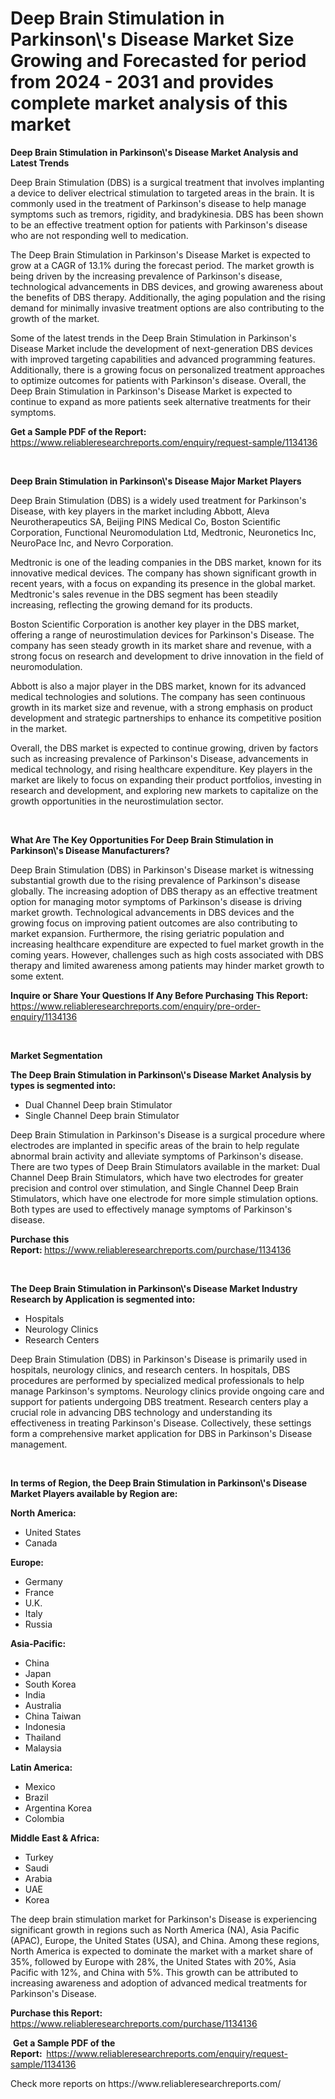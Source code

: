 <p><h1>Deep Brain Stimulation in Parkinson\'s Disease Market Size Growing and Forecasted for period from 2024 - 2031 and provides complete market analysis of this market</h1></p><p><strong>Deep Brain Stimulation in Parkinson\'s Disease Market Analysis and Latest Trends</strong></p>
<p><p>Deep Brain Stimulation (DBS) is a surgical treatment that involves implanting a device to deliver electrical stimulation to targeted areas in the brain. It is commonly used in the treatment of Parkinson's disease to help manage symptoms such as tremors, rigidity, and bradykinesia. DBS has been shown to be an effective treatment option for patients with Parkinson's disease who are not responding well to medication.</p><p>The Deep Brain Stimulation in Parkinson's Disease Market is expected to grow at a CAGR of 13.1% during the forecast period. The market growth is being driven by the increasing prevalence of Parkinson's disease, technological advancements in DBS devices, and growing awareness about the benefits of DBS therapy. Additionally, the aging population and the rising demand for minimally invasive treatment options are also contributing to the growth of the market.</p><p>Some of the latest trends in the Deep Brain Stimulation in Parkinson's Disease Market include the development of next-generation DBS devices with improved targeting capabilities and advanced programming features. Additionally, there is a growing focus on personalized treatment approaches to optimize outcomes for patients with Parkinson's disease. Overall, the Deep Brain Stimulation in Parkinson's Disease Market is expected to continue to expand as more patients seek alternative treatments for their symptoms.</p></p>
<p><strong>Get a Sample PDF of the Report:&nbsp;</strong> <a href="https://www.reliableresearchreports.com/enquiry/request-sample/1134136">https://www.reliableresearchreports.com/enquiry/request-sample/1134136</a></p>
<p>&nbsp;</p>
<p><strong>Deep Brain Stimulation in Parkinson\'s Disease Major Market Players</strong></p>
<p><p>Deep Brain Stimulation (DBS) is a widely used treatment for Parkinson's Disease, with key players in the market including Abbott, Aleva Neurotherapeutics SA, Beijing PINS Medical Co, Boston Scientific Corporation, Functional Neuromodulation Ltd, Medtronic, Neuronetics Inc, NeuroPace Inc, and Nevro Corporation.</p><p>Medtronic is one of the leading companies in the DBS market, known for its innovative medical devices. The company has shown significant growth in recent years, with a focus on expanding its presence in the global market. Medtronic's sales revenue in the DBS segment has been steadily increasing, reflecting the growing demand for its products.</p><p>Boston Scientific Corporation is another key player in the DBS market, offering a range of neurostimulation devices for Parkinson's Disease. The company has seen steady growth in its market share and revenue, with a strong focus on research and development to drive innovation in the field of neuromodulation.</p><p>Abbott is also a major player in the DBS market, known for its advanced medical technologies and solutions. The company has seen continuous growth in its market size and revenue, with a strong emphasis on product development and strategic partnerships to enhance its competitive position in the market.</p><p>Overall, the DBS market is expected to continue growing, driven by factors such as increasing prevalence of Parkinson's Disease, advancements in medical technology, and rising healthcare expenditure. Key players in the market are likely to focus on expanding their product portfolios, investing in research and development, and exploring new markets to capitalize on the growth opportunities in the neurostimulation sector.</p></p>
<p>&nbsp;</p>
<p><strong>What Are The Key Opportunities For Deep Brain Stimulation in Parkinson\'s Disease Manufacturers?</strong></p>
<p><p>Deep Brain Stimulation (DBS) in Parkinson's Disease market is witnessing substantial growth due to the rising prevalence of Parkinson's disease globally. The increasing adoption of DBS therapy as an effective treatment option for managing motor symptoms of Parkinson's disease is driving market growth. Technological advancements in DBS devices and the growing focus on improving patient outcomes are also contributing to market expansion. Furthermore, the rising geriatric population and increasing healthcare expenditure are expected to fuel market growth in the coming years. However, challenges such as high costs associated with DBS therapy and limited awareness among patients may hinder market growth to some extent.</p></p>
<p><strong>Inquire or Share Your Questions If Any Before Purchasing This Report:</strong> <a href="https://www.reliableresearchreports.com/enquiry/pre-order-enquiry/1134136">https://www.reliableresearchreports.com/enquiry/pre-order-enquiry/1134136</a></p>
<p>&nbsp;</p>
<p><strong>Market Segmentation</strong></p>
<p><strong>The Deep Brain Stimulation in Parkinson\'s Disease Market Analysis by types is segmented into:</strong></p>
<p><ul><li>Dual Channel Deep brain Stimulator</li><li>Single Channel Deep brain Stimulator</li></ul></p>
<p><p>Deep Brain Stimulation in Parkinson's Disease is a surgical procedure where electrodes are implanted in specific areas of the brain to help regulate abnormal brain activity and alleviate symptoms of Parkinson's disease. There are two types of Deep Brain Stimulators available in the market: Dual Channel Deep Brain Stimulators, which have two electrodes for greater precision and control over stimulation, and Single Channel Deep Brain Stimulators, which have one electrode for more simple stimulation options. Both types are used to effectively manage symptoms of Parkinson's disease.</p></p>
<p><strong>Purchase this Report:&nbsp;</strong><a href="https://www.reliableresearchreports.com/purchase/1134136">https://www.reliableresearchreports.com/purchase/1134136</a></p>
<p>&nbsp;</p>
<p><strong>The Deep Brain Stimulation in Parkinson\'s Disease Market Industry Research by Application is segmented into:</strong></p>
<p><ul><li>Hospitals</li><li>Neurology Clinics</li><li>Research Centers</li></ul></p>
<p><p>Deep Brain Stimulation (DBS) in Parkinson's Disease is primarily used in hospitals, neurology clinics, and research centers. In hospitals, DBS procedures are performed by specialized medical professionals to help manage Parkinson's symptoms. Neurology clinics provide ongoing care and support for patients undergoing DBS treatment. Research centers play a crucial role in advancing DBS technology and understanding its effectiveness in treating Parkinson's Disease. Collectively, these settings form a comprehensive market application for DBS in Parkinson's Disease management.</p></p>
<p>&nbsp;</p>
<p><strong>In terms of Region, the Deep Brain Stimulation in Parkinson\'s Disease Market Players available by Region are:</strong></p>
<p>
    <p> <strong> North America: </strong>
        <ul>
            <li>United States</li>
            <li>Canada</li>
        </ul>
        </p> 
    <p> <strong> Europe: </strong>
        <ul>
            <li>Germany</li>
            <li>France</li>
            <li>U.K.</li>
            <li>Italy</li>
            <li>Russia</li>
        </ul>
        </p> 
    <p> <strong> Asia-Pacific: </strong>
        <ul>
            <li>China</li>
            <li>Japan</li>
            <li>South Korea</li>
            <li>India</li>
            <li>Australia</li>
            <li>China Taiwan</li>
            <li>Indonesia</li>
            <li>Thailand</li>
            <li>Malaysia</li>
        </ul>
        </p> 
    <p> <strong> Latin America: </strong>
        <ul>
            <li>Mexico</li>
            <li>Brazil</li>
            <li>Argentina Korea</li>
            <li>Colombia</li>
        </ul>
        </p> 
    <p> <strong> Middle East & Africa: </strong>
        <ul>
            <li>Turkey</li>
            <li>Saudi</li>
            <li>Arabia</li>
            <li>UAE</li>
            <li>Korea</li>
        </ul>
    </p>
    </p>
<p><p>The deep brain stimulation market for Parkinson's Disease is experiencing significant growth in regions such as North America (NA), Asia Pacific (APAC), Europe, the United States (USA), and China. Among these regions, North America is expected to dominate the market with a market share of 35%, followed by Europe with 28%, the United States with 20%, Asia Pacific with 12%, and China with 5%. This growth can be attributed to increasing awareness and adoption of advanced medical treatments for Parkinson's Disease.</p></p>
<p><strong>Purchase this Report: </strong><a href="https://www.reliableresearchreports.com/purchase/1134136">https://www.reliableresearchreports.com/purchase/1134136</a></p>
<p>&nbsp;<strong>Get a Sample PDF of the Report:&nbsp;&nbsp;</strong><a href="https://www.reliableresearchreports.com/enquiry/request-sample/1134136">https://www.reliableresearchreports.com/enquiry/request-sample/1134136</a></p>
<p><strong></strong></p>
<p>Check more reports on https://www.reliableresearchreports.com/</p>